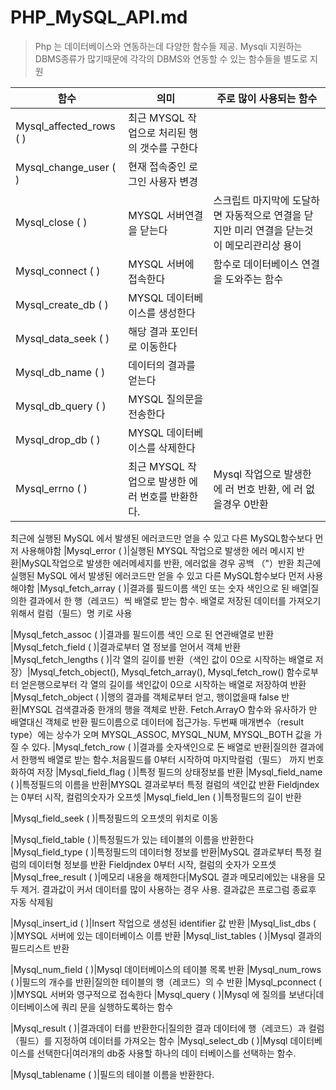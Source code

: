 # PHP_MySQL_API.md

 > Php 는 데이터베이스와 연동하는데 다양한 함수들 제공. Mysqli
지원하는 DBMS종류가 많기때문에 각각의 DBMS와 연동할 수 있는 함수들을 별도로 지원

|함수|의미|주로 많이 사용되는 함수|
|------|---|---|
|Mysql_affected_rows ( )|최근 MYSQL 작업으로 처리된 행의 갯수를 구한다||
|Mysql_change_user ( )|현재 접속중인 로그인 사용자 변경||
|Mysql_close ( )|MYSQL 서버연결을 닫는다|스크립트 마지막에 도달하면 자동적으로 연결을 닫지만 미리 연결을 닫는것이 메모리관리상 용이|
|Mysql_connect ( )|MYSQL 서버에 접속한다|함수로 데이터베이스 연결을 도와주는 함수|
|Mysql_create_db ( )|MYSQL 데이터베이스를 생성한다|
|Mysql_data_seek ( )|해당 결과 포인터로 이동한다|
|Mysql_db_name ( )|데이터의 결과를 얻는다|
|Mysql_db_query ( )|MYSQL 질의문을 전송한다|
|Mysql_drop_db ( )|MYSQL 데이터베이스를 삭제한다|
|Mysql_errno ( )|최근 MYSQL 작업으로 발생한 에러 번호를 반환한다.|Mysql 작업으로 발생한 에 러 번호 반환, 에 러 없을경우 0반환
최근에 실행된 MySQL 에서 발생된 에러코드만 얻을 수 있고 다른 MySQL함수보다 먼저 사용해야함
|Mysql_error ( )|실행된 MYSQL 작업으로 발생한 에러 메시지 반환|MySQL작업으로 발생한 에러메세지를 반환, 에러없을 경우 공백 （"）반환
최근에 실행된 MySQL 에서 발생된 에러코드만 얻을 수 있고 다른 MySQL함수보다 먼저 사용해야함
|Mysql_fetch_array ( )|결과를 필드이름 색인 또는 숫자 색인으로 된 배열|질의한 결과에서 한 행（레코드）씩 배열로 받는 함수.
배열로 저장된 데이터를 가져오기 위해서 컬럼（필드）명 키로 사용

|Mysql_fetch_assoc ( )|결과를 필드이름 색인 으로 된 연관배열로 반환
|Mysql_fetch_field ( )|결과로부터 열 정보를 얻어서 객체 반환
|Mysql_fetch_lengths ( )|각 열의 길이를 반환（색인 값이 0으로 시작하는 배열로 저장）|Mysql_fetch_object(), Mysql_fetch_array(), Mysql_fetch_row() 함수로부터 얻은행으로부터 
각 열의 길이를 색인값이 0으로 시작하는 배열로 저장하여 반환
|Mysql_fetch_object ( )|행의 결과를 객체로부터 얻고, 행이없을때 false 반환|MYSQL 검색결과중 한개의 행을 객체로 반환. Fetch.ArrayO 함수와 유사하가 만 배열대신 객체로 반환 
필드이름으로 데이터에 접근가능. 두번째 매개변수（result type）에는 상수가 오며 MYSQL_ASSOC, MYSQL_NUM, MYSQL_BOTH 값을 가질 수 있다.
|Mysql_fetch_row ( )|결과를 숫자색인으로 돈 배열로 반환|질의한 결과에서 한행씩 배열로 받는 함수.처음필드를 0부터 시작하여 마지막컬럼（필드） 까지 번호화하여 저장
|Mysql_field_flag ( )|특정 필드의 상태정보를 반환
|Mysql_field_name ( )|특정필드의 이름을 반환|MYSQL 결과로부터 특정 컬럼의 색인값 반환
Fieldjndex 는 0부터 시작, 컬럼의숫자가 오프셋
|Mysql_field_len ( )|특정필드의 길이 반환

|Mysql_field_seek ( )|특정필드의 오프셋의 위치로 이동

|Mysql_field_table ( )|특정필드가 있는 테이블의 이름을 반환한다
|Mysql_field_type ( )|특정필드의 데이터형 정보를 반환|MySQL 결과로부터 특정 컬럼의 데이터형 정보를 반환 
Fieldjndex 0부터 시작, 컬럼의 숫자가 오프셋
|Mysql_free_result ( )|메모리 내용을 해제한다|MySQL 결과 메모리에있는 내용을 모두 제거. 결과값이 커서 데이터를 많이 사용하는 경우 사용.
결과값은 프로그럼 종료후 자동 삭제됨

|Mysql_insert_id ( )|Insert 작업으로 생성된 identifier 값 반환
|Mysql_list_dbs ( )|MYSQL 서버에 있는 데이터베이스 이름 반환
|Mysql_list_tables ( )|Mysql 결과의 필드리스트 반환

|Mysql_num_field ( )|Mysql 데이터베이스의 테이블 목록 반환
|Mysql_num_rows ( )|필드의 개수를 반환|질의한 테이블의 행（레코드）의 수 반환
|Mysql_pconnect ( )|MYSQL 서버와 영구적으로 접속한다
|Mysql_query ( )|Mysql 에 질의를 보낸다|데이터베이스에 쿼리 문을 실행하도록하는 함수

|Mysql_result ( )|결과데이 터를 반환한다|질의한 결과 데이터에 행（레코드）과 컬럼（필드）를 지정하여 데이터를 가져오는 함수
|Mysql_select_db ( )|Mysql 데이터베이스를 선택한다|여러개의 db중 사용할 하나의 데이 터베이스를 선택하는 함수.

|Mysql_tablename ( )|필드의 테이블 이름을 반환한다.
